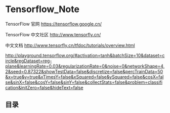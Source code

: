 # Tensorflow_Note

TensorFlow 官网  https://tensorflow.google.cn/

TensorFlow 中文社区  http://www.tensorfly.cn/

中文文档  http://www.tensorfly.cn/tfdoc/tutorials/overview.html

http://playground.tensorflow.org/#activation=tanh&batchSize=10&dataset=circle&regDataset=reg-plane&learningRate=0.03&regularizationRate=0&noise=0&networkShape=4,2&seed=0.87322&showTestData=false&discretize=false&percTrainData=50&x=true&y=true&xTimesY=false&xSquared=false&ySquared=false&cosX=false&sinX=false&cosY=false&sinY=false&collectStats=false&problem=classification&initZero=false&hideText=false


## 目录

